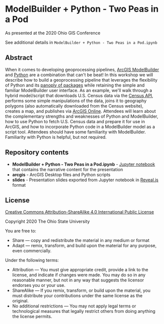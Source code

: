 # ModelBuilder + Python - Two Peas in a Pod

As presented at the 2020 Ohio GIS Conference

See additional details in `ModelBuilder + Python - Two Peas in a Pod.ipynb`

## Abstract

When it comes to developing geoprocessing pipelines, [ArcGIS ModelBuilder](https://desktop.arcgis.com/en/arcmap/latest/analyze/modelbuilder/what-is-modelbuilder.htm) and [Python](https://www.python.org/) are a combination that can't be beat! In this workshop we will describe how to build a geoprocessing pipeline that leverages the flexibility of Python and its [panoply of packages](https://pypi.org/) while retaining the simple and familiar ModelBuilder user interface. As an example, we'll walk through a hybrid model/script that downloads U.S. Census data via the [Census API](https://www.census.gov/data/developers.html), performs some simple manipulations of the data, joins it to geography polygons (also automatically downloaded from the Census website), creates a map, and publishes via [ArcGIS Online](https://www.arcgis.com/). Attendees will learn about the complementary strengths and weaknesses of Python and ModelBuilder, how to use Python to fetch U.S. Census data and prepare it for use in ArcGIS, and how to incorporate Python code in a ModelBuilder model as a script tool. Attendees should have some familiarity with ModelBuilder. Familiarity with Python is helpful, but not required.

## Repository contents

  - **ModelBuilder + Python - Two Peas in a Pod.ipynb** - [Jupyter notebook](https://jupyter.org/) that contains the narrative content for the presentation
  - **arcgis** - ArcGIS Desktop files and Python scripts
  - **slides** - Presentation slides exported from Jupyter notebook in [Reveal.js](https://revealjs.com/) format

## License

[Creative Commons Attribution-ShareAlike 4.0 International Public License](https://creativecommons.org/licenses/by-sa/4.0/)

Copyright 2020 The Ohio State University

You are free to:
  - Share — copy and redistribute the material in any medium or format
  - Adapt — remix, transform, and build upon the material for any purpose, even commercially.

Under the following terms:
  - Attribution — You must give appropriate credit, provide a link to the license, and indicate if changes were made. You may do so in any reasonable manner, but not in any way that suggests the licensor endorses you or your use.
  - ShareAlike — If you remix, transform, or build upon the material, you must distribute your contributions under the same license as the original.
  - No additional restrictions — You may not apply legal terms or technological measures that legally restrict others from doing anything the license permits.